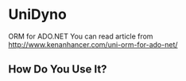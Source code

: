 UniDyno
===

ORM for ADO.NET 
You can read article from http://www.kenanhancer.com/uni-orm-for-ado-net/ 

How Do You Use It?
------------------